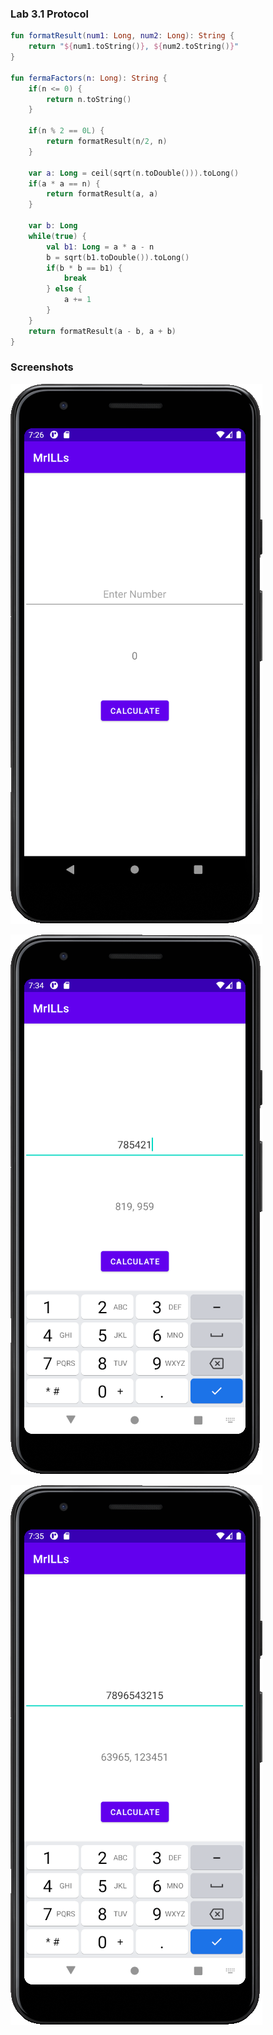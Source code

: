 ### Lab 3.1 Protocol
```kotlin
fun formatResult(num1: Long, num2: Long): String {
    return "${num1.toString()}, ${num2.toString()}"
}

fun fermaFactors(n: Long): String {
    if(n <= 0) {
        return n.toString()
    }

    if(n % 2 == 0L) {
        return formatResult(n/2, n)
    }

    var a: Long = ceil(sqrt(n.toDouble())).toLong()
    if(a * a == n) {
        return formatResult(a, a)
    }

    var b: Long
    while(true) {
        val b1: Long = a * a - n
        b = sqrt(b1.toDouble()).toLong()
        if(b * b == b1) {
            break
        } else {
            a += 1
        }
    }
    return formatResult(a - b, a + b)
}
```

### Screenshots
![](./example1.png)

![](./example2.png)

![](./example3.png)
